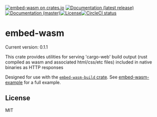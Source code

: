 [![embed-wasm on crates.io](https://img.shields.io/crates/v/embed-wasm)](https://crates.io/crates/embed-wasm) [![Documentation (latest release)](https://docs.rs/embed-wasm/badge.svg)](https://docs.rs/embed-wasm/) [![Documentation (master)](https://img.shields.io/badge/docs-master-brightgreen)](https://inanna-malick.github.io/embed-wasm/embed_wasm/)[![License](https://img.shields.io/badge/license-MIT-green.svg)](../LICENSE)[![CircleCI status](https://circleci.com/gh/inanna-malick/embed-wasm.svg?style=svg)](https://app.circleci.com/pipelines/github/inanna-malick/embed-wasm)

# embed-wasm

Current version: 0.1.1

This crate provides utilities for serving 'cargo-web' build output
(rust compiled as wasm and associated html/css/etc files) included in
native binaries as HTTP responses

Designed for use with the [`embed-wasm-build` crate](https://crates.io/crates/embed-wasm-build).
See [embed-wasm-example](https://github.com/inanna-malick/embed-wasm-example) for a full example.

## License

MIT

<!--
README.md is generated from README.tpl by cargo readme. To regenerate:
cargo install cargo-readme
cargo readme > README.md
-->
